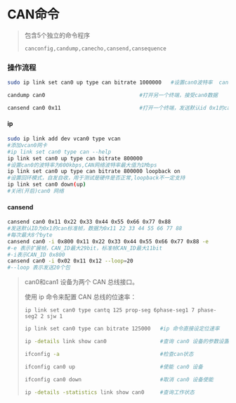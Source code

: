# CAN命令

> 包含5个独立的命令程序
>
> ```****
> canconfig,candump,canecho,cansend,cansequence
> ```



### 操作流程

```bash
sudo ip link set can0 up type can bitrate 1000000   #设置can0波特率  can0和can1都需要初始化
```
```bash
candump can0                              #打开另一个终端，接受can0数据
```

```bash
cansend can0 0x11                         #打开一个终端，发送默认id 0x1的can标准帧，每次最大8byte
```





#### ip

```bash
sudo ip link add dev vcan0 type vcan
#添加vcan0网卡
#ip link set can0 type can --help
ip link set can0 up type can bitrate 800000
#设置can0的波特率为800kbps,CAN网络波特率最大值为1Mbps
ip link set can0 up type can bitrate 800000 loopback on
#设置回环模式，自发自收，用于测试是硬件是否正常,loopback不一定支持
ip link set can0 down(up)
#关闭(开启)can0 网络 
```



#### cansend

```bash
cansend can0 0x11 0x22 0x33 0x44 0x55 0x66 0x77 0x88
#发送默认ID为0x1的can标准帧，数据为0x11 22 33 44 55 66 77 88
#每次最大8个byte
cansend can0 -i 0x800 0x11 0x22 0x33 0x44 0x55 0x66 0x77 0x88 -e
#-e 表示扩展帧，CAN_ID最大29bit，标准帧CAN_ID最大11bit 
#-i表示CAN_ID 0x800
cansend can0 -i 0x02 0x11 0x12 --loop=20
#--loop 表示发送20个包 
```










> can0和can1 设备为两个 CAN 总线接口。
>
> 使用 ip 命令来配置 CAN 总线的位速率：
>
> ```
> ip link set can0 type cantq 125 prop-seg 6phase-seg1 7 phase-seg2 2 sjw 1
> ```
>
> 
>
> ```bash
> ip link set can0 type can bitrate 125000   #ip 命令直接设定位速率
> ```
>
> ```bash
> ip -details link show can0                 #查询 can0 设备的参数设置
> ```
>
> ```bash
> ifconfig -a                                #检查can状态
> ```
>
> 
>
> ```bash
> ifconfig can0 up                           #使能 can0 设备
> ```
>
> ```bash
> ifconfig can0 down                         #取消 can0 设备使能
> ```
>
> ```bash
> ip -details -statistics link show can0     #查询工作状态
> ```
>
> 